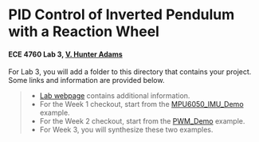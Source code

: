 # PID Control of Inverted Pendulum with a Reaction Wheel
#### ECE 4760 Lab 3, [V. Hunter Adams](https://vanhunteradams.com/)

For Lab 3, you will add a folder to this directory that contains your project. Some links and information are provided below.

> - [Lab webpage](https://vanhunteradams.com/Pico/ReactionWheel/ReactionWheel.html) contains additional information.
> - For the Week 1 checkout, start from the [MPU6050_IMU_Demo](MPU6050_IMU_Demo) example.
> - For the Week 2 checkout, start from the [PWM_Demo](PWM_Demo) example.
> - For Week 3, you will synthesize these two examples.

